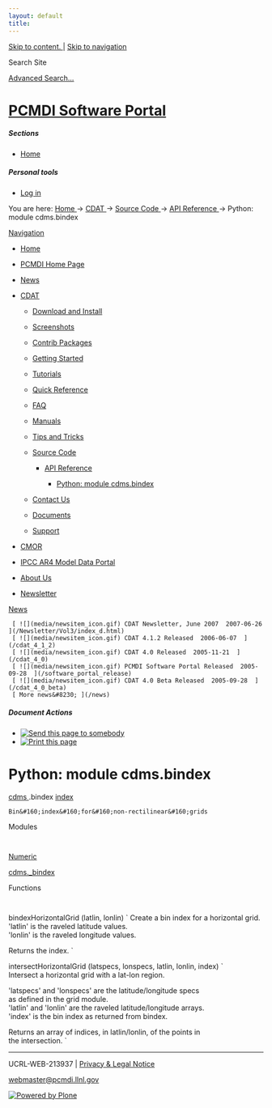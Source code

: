 ```yaml
---
layout: default
title:
---
```


 [ Skip to content. ](/cdat/source/api-reference/cdms.bindex.html) | [ Skip to
navigation ](/cdat/source/api-reference/cdms.bindex.html)

Search Site

[ Advanced Search&#8230; ](/search_form)

#  [ PCMDI Software Portal ](/)

#####  Sections

  * [ Home ](/)

#####  Personal tools

  * [ Log in ](/login_form)

You are here:  [ Home ](/) -> [ CDAT ](/cdat) -> [ Source Code ](/cdat/source)
-> [ API Reference ](/cdat/source/api-reference) -> Python: module cdms.bindex

[ Navigation ](/sitemap)

    

  * [ Home ](/)

  * [ PCMDI Home Page ](/)

  * [ News ](/news)

  * [ CDAT ](/cdat)

    * [ Download and Install ](/cdat/download)

    * [ Screenshots ](/cdat/screenshots)

    * [ Contrib Packages ](/cdat/contrib)

    * [ Getting Started ](/cdat/getting_started)

    * [ Tutorials ](/cdat/tutorials)

    * [ Quick Reference ](/cdat/quick_reference)

    * [ FAQ ](/cdat/FAQ)

    * [ Manuals ](/cdat/manuals)

    * [ Tips and Tricks ](/cdat/tips_and_tricks)

    * [ Source Code ](/cdat/source)

      * [ API Reference ](/cdat/source/api-reference)

        * [ Python: module cdms.bindex ](/cdat/source/api-reference/cdms.bindex.html)

    * [ Contact Us ](/cdat/contact-us)

    * [ Documents ](/cdat/docs)

    * [ Support ](/cdat/support)

  * [ CMOR ](/cmor)

  * [ IPCC AR4 Model Data Portal ](/esg_data_portal)

  * [ About Us ](/about)

  * [ Newsletter ](/Newsletter)

[ News ](/news)

     [ ![](media/newsitem_icon.gif) CDAT Newsletter, June 2007  2007-06-26  ](/Newsletter/Vol3/index_d.html)
     [ ![](media/newsitem_icon.gif) CDAT 4.1.2 Released  2006-06-07  ](/cdat_4_1_2)
     [ ![](media/newsitem_icon.gif) CDAT 4.0 Released  2005-11-21  ](/cdat_4_0)
     [ ![](media/newsitem_icon.gif) PCMDI Software Portal Released  2005-09-28  ](/software_portal_release)
     [ ![](media/newsitem_icon.gif) CDAT 4.0 Beta Released  2005-09-28  ](/cdat_4_0_beta)
     [ More news&#8230; ](/news)

#####  Document Actions

  * [ ![Send this page to somebody](media/mail_icon.gif) ](/cdat/source/api-reference/cdms.bindex.html/sendto_form)
  * [ ![Print this page](media/print_icon.gif) ](/this.print\(\))

#  Python: module cdms.bindex

  
  
 [ cdms  ](/cdms.html) .bindex 
[ index ](/)  

` Bin&#160;index&#160;for&#160;non-rectilinear&#160;grids `

  
 Modules 

` `

[ Numeric ](/Numeric.html)  

[ cdms._bindex ](/cdms._bindex.html)  

  
 Functions 

` `

 bindexHorizontalGrid  (latlin, lonlin) 
     ` Create&#160;a&#160;bin&#160;index&#160;for&#160;a&#160;horizontal&#160;grid.   
'latlin'&#160;is&#160;the&#160;raveled&#160;latitude&#160;values.  
'lonlin'&#160;is&#160;the&#160;raveled&#160;longitude&#160;values.  
  
Returns&#160;the&#160;index. `

 intersectHorizontalGrid  (latspecs, lonspecs, latlin, lonlin, index) 
     ` Intersect&#160;a&#160;horizontal&#160;grid&#160;with&#160;a&#160;lat-lon&#160;region.   
  
'latspecs'&#160;and&#160;'lonspecs'&#160;are&#160;the&#160;latitude/longitude&#160;specs  
as&#160;defined&#160;in&#160;the&#160;grid&#160;module.  
'latlin'&#160;and&#160;'lonlin'&#160;are&#160;the&#160;raveled&#160;latitude/longitude&#160;arrays.  
'index'&#160;is&#160;the&#160;bin&#160;index&#160;as&#160;returned&#160;from&#160;bindex.  
  
Returns&#160;an&#160;array&#160;of&#160;indices,&#160;in&#160;latlin/lonlin,&#160;of&#160;the&#160;points&#160;in  
the&#160;intersection. `

* * *

UCRL-WEB-213937 | [ Privacy & Legal Notice ](/disclaimer.html)

[ webmaster@pcmdi.llnl.gov ](/webmaster@pcmdi.llnl.gov)

[ ![Powered by Plone](media/plone_powered.gif) ](/)

